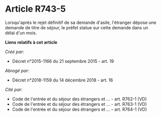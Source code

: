 # Article R743-5

Lorsqu'après le rejet définitif de sa demande d'asile, l'étranger dépose une demande de titre de séjour, le préfet statue sur
cette demande dans un délai d'un mois.

**Liens relatifs à cet article**

_Créé par_:

  - Décret n°2015-1166 du 21 septembre 2015 - art. 19

_Abrogé par_:

  - Décret n°2018-1159 du 14 décembre 2018 - art. 16

_Cité par_:

  - Code de l'entrée et du séjour des étrangers et ... - art. R762-1 (VD)
  - Code de l'entrée et du séjour des étrangers et ... - art. R763-1 (VD)
  - Code de l'entrée et du séjour des étrangers et ... - art. R764-1 (VD)
